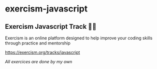 # exercism-javascript

## Exercism Javascript Track 👨‍💻

Exercism is an online platform designed to help improve your coding skills through practice and mentorship

https://exercism.org/tracks/javascript

*All exercices are done by my own*
